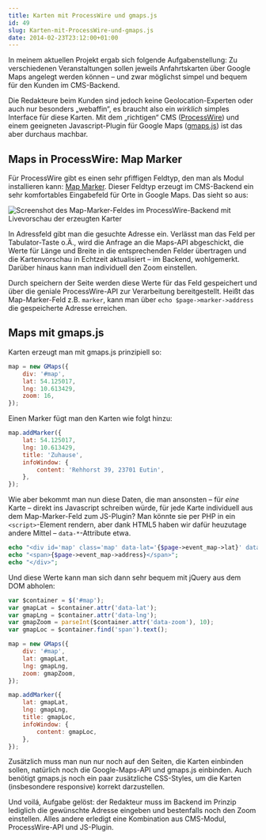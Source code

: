 ```yaml
---
title: Karten mit ProcessWire und gmaps.js
id: 49
slug: Karten-mit-ProcessWire-und-gmaps.js
date: 2014-02-23T23:12:00+01:00
---
```


In meinem aktuellen Projekt ergab sich folgende Aufgabenstellung: Zu verschiedenen Veranstaltungen sollen jeweils Anfahrtskarten über Google Maps angelegt werden können – und zwar möglichst simpel und bequem für den Kunden im CMS-Backend.

Die Redakteure beim Kunden sind jedoch keine Geolocation-Experten oder auch nur besonders „webaffin“, es braucht also ein _wirklich_ simples Interface für diese Karten. Mit dem „richtigen“ CMS ([ProcessWire](http://processwire.com)) und einem geeigneten Javascript-Plugin für Google Maps ([gmaps.js](http://hpneo.github.io/gmaps/)) ist das aber durchaus machbar.

## Maps in ProcessWire: Map Marker

Für ProcessWire gibt es einen sehr pfiffigen Feldtyp, den man als Modul installieren kann: [Map Marker](http://modules.processwire.com/modules/fieldtype-map-marker/). Dieser Feldtyp erzeugt im CMS-Backend ein sehr komfortables Eingabefeld für Orte in Google Maps. Das sieht so aus:

![Screenshot des Map-Marker-Feldes im ProcessWire-Backend mit Livevorschau der erzeugten Karter](/v2/uploads/artikel/mapmarker.png)

In Adressfeld gibt man die gesuchte Adresse ein. Verlässt man das Feld per Tabulator-Taste o.Ä., wird die Anfrage an die Maps-API abgeschickt, die Werte für Länge und Breite in die entsprechenden Felder übertragen und die Kartenvorschau in Echtzeit aktualisiert – im Backend, wohlgemerkt. Darüber hinaus kann man individuell den Zoom einstellen.

Durch speichern der Seite werden diese Werte für das Feld gespeichert und über die geniale ProcessWire-API zur Verarbeitung bereitgestellt. Heißt das Map-Marker-Feld z.B. `marker`, kann man über `echo $page->marker->address` die gespeicherte Adresse erreichen.

## Maps mit gmaps.js

Karten erzeugt man mit gmaps.js prinzipiell so:

```js
map = new GMaps({
    div: '#map',
    lat: 54.125017,
    lng: 10.613429,
    zoom: 16,
});
```

Einen Marker fügt man den Karten wie folgt hinzu:

```js
map.addMarker({
    lat: 54.125017,
    lng: 10.613429,
    title: 'Zuhause',
    infoWindow: {
        content: 'Rehhorst 39, 23701 Eutin',
    },
});
```

Wie aber bekommt man nun diese Daten, die man ansonsten – für _eine_ Karte – direkt ins Javascript schreiben würde, für jede Karte individuell aus dem Map-Marker-Feld zum JS-Plugin? Man könnte sie per PHP in ein `<script>`\-Element rendern, aber dank HTML5 haben wir dafür heuzutage andere Mittel – `data-*`\-Attribute etwa.

```php
echo "<div id='map' class='map' data-lat='{$page->event_map->lat}' data-lng='{$page->event_map->lng}' data-zoom='{$page->event_map->zoom}'>";
echo "<span>{$page->event_map->address}</span>";
echo "</div>";
```

Und diese Werte kann man sich dann sehr bequem mit jQuery aus dem DOM abholen:

```js
var $container = $('#map');
var gmapLat = $container.attr('data-lat');
var gmapLng = $container.attr('data-lng');
var gmapZoom = parseInt($container.attr('data-zoom'), 10);
var gmapLoc = $container.find('span').text();

map = new GMaps({
    div: '#map',
    lat: gmapLat,
    lng: gmapLng,
    zoom: gmapZoom,
});

map.addMarker({
    lat: gmapLat,
    lng: gmapLng,
    title: gmapLoc,
    infoWindow: {
        content: gmapLoc,
    },
});
```

Zusätzlich muss man nun nur noch auf den Seiten, die Karten einbinden sollen, natürlich noch die Google-Maps-API und gmaps.js einbinden. Auch benötigt gmaps.js noch ein paar zusätzliche CSS-Styles, um die Karten (insbesondere responsive) korrekt darzustellen.

Und voilá, Aufgabe gelöst: der Redakteur muss im Backend im Prinzip lediglich die gewünschte Adresse eingeben und bestenfalls noch den Zoom einstellen. Alles andere erledigt eine Kombination aus CMS-Modul, ProcessWire-API und JS-Plugin.
